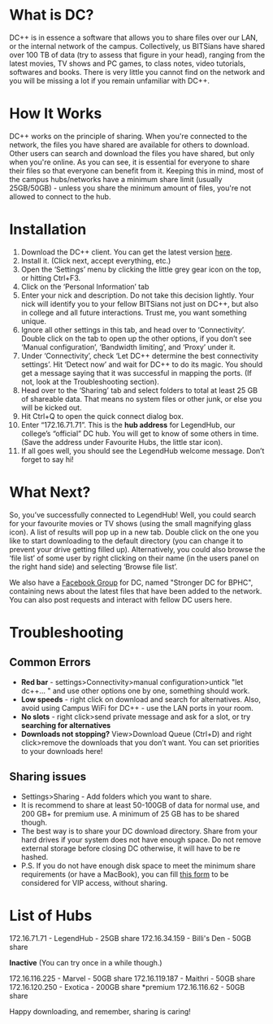 <!-- TITLE: DC++ Installation -->
<!-- SUBTITLE: DC++, often called DC, is a software that allows you to share files over our LAN, or the internal network of the campus. This article will help you set up DC++ on your laptop. -->

# What is DC?
DC++ is in essence a software that allows you to share files over our LAN, or the internal network of the campus. Collectively, us BITSians have shared over 100 TB of data (try to assess that figure in your head), ranging from the latest movies, TV shows and PC games, to class notes, video tutorials, softwares and books. There is very little you cannot find on the network and you will be missing a lot if you remain unfamiliar with DC++.
# How It Works
DC++ works on the principle of sharing. When you're connected to the network, the files you have shared are available for others to download. Other users can search and download the files you have shared, but only when you're online. As you can see, it is essential for everyone to share their files so that everyone can benefit from it. Keeping this in mind, most of the campus hubs/networks have a minimum share limit (usually 25GB/50GB) - unless you share the minimum amount of files, you're not allowed to connect to the hub. 
# Installation
1. Download the DC++ client. You can get the latest version [here](https://sourceforge.net/projects/dcplusplus/).
2. Install it. (Click next, accept everything, etc.)
3. Open the ‘Settings’ menu by clicking the little grey gear icon on the top, or hitting Ctrl+F3.
4. Click on the ‘Personal Information’ tab
5. Enter your nick and description. Do not take this decision lightly. Your nick will identify you to your fellow BITSians not just on DC++, but also in college and all future interactions. Trust me, you want something unique.
6. Ignore all other settings in this tab, and head over to ‘Connectivity’. Double click on the tab to open up the other options, if you don’t see ‘Manual configuration’, ‘Bandwidth limiting’, and ‘Proxy’ under it.
7. Under ‘Connectivity’, check ‘Let DC++ determine the best connectivity settings’. Hit ‘Detect now’ and wait for DC++ to do its magic. You should get a message saying that it was successful in mapping the ports. (If not, look at the Troubleshooting section).
8. Head over to the ‘Sharing’ tab and select folders to total at least 25 GB of shareable data. That means no system files or other junk, or else you will be kicked out.
9. Hit Ctrl+Q to open the quick connect dialog box.
10. Enter “172.16.71.71”. This is the **hub address** for LegendHub, our college’s “official” DC hub. You will get to know of some others in time. (Save the address under Favourite Hubs, the little star icon).
11. If all goes well, you should see the LegendHub welcome message. Don’t forget to say hi!
# What Next?
So, you’ve successfully connected to LegendHub! Well, you could search for your favourite movies or TV shows (using the small magnifying glass icon). A list of results will pop up in a new tab. Double click on the one you like to start downloading to the default directory (you can change it to prevent your drive getting filled up). Alternatively, you could also browse the ‘file list’ of some user by right clicking on their name (in the users panel on the right hand side) and selecting ‘Browse file list’. 

We also have a [Facebook Group](www.facebook.com/groups/bphcdc) for DC, named "Stronger DC for BPHC", containing news about the latest files that have been added to the network. You can also post requests and interact with fellow DC users here.
# Troubleshooting
## Common Errors
- **Red bar** - settings>Connectivity>manual configuration>untick "let dc++... " and use other options one by one, something should work. 
- **Low speeds** - right click on download and search for alternatives. Also, avoid using Campus WiFi for DC++ - use the LAN ports in your room.
- **No slots** - right click>send private message and ask for a slot, or try **searching for alternatives**
- **Downloads not stopping?** View>Download Queue (Ctrl+D) and right click>remove the downloads that you don’t want. You can set priorities to your downloads here!

## Sharing issues
- Settings>Sharing - Add folders which you want to share. 
- It is recommend to share at least 50-100GB of data for normal use, and 200 GB+ for premium use. A minimum of 25 GB has to be shared though.
- The best way is to share your DC download directory. Share from your hard drives if your system does not have enough space. Do not remove external storage before closing DC otherwise, it will have to be re hashed.
- P.S. If you do not have enough disk space to meet the minimum share requirements (or have a MacBook), you can fill [this form](https://goo.gl/forms/A2HNX5ZEZiePLdkE3) to be considered for VIP access, without sharing. 

# List of Hubs
172.16.71.71 - LegendHub - 25GB share
172.16.34.159 - Billi's Den - 50GB share

**Inactive** (You can try once in a while though.)

172.16.116.225 - Marvel - 50GB share
172.16.119.187 - Maithri - 50GB share
172.16.120.250 - Exotica - 200GB share *premium
172.16.116.62 - 50GB share

Happy downloading, and remember, sharing is caring!